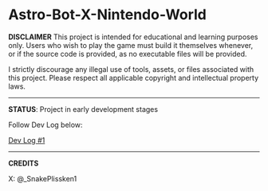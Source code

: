 # Astro-Bot-X-Nintendo-World

**DISCLAIMER**
This project is intended for educational and learning purposes only. Users who wish to play the game must build it themselves whenever, or if the source code is provided, as no executable files will be provided.

I strictly discourage any illegal use of tools, assets, or files associated with this project. Please respect all applicable copyright and intellectual property laws.

-----------

**STATUS**: Project in early development stages

Follow Dev Log below:

[Dev Log #1](DevLog/Day-1.md)

-----------

**CREDITS**

X: @_SnakePlissken1
